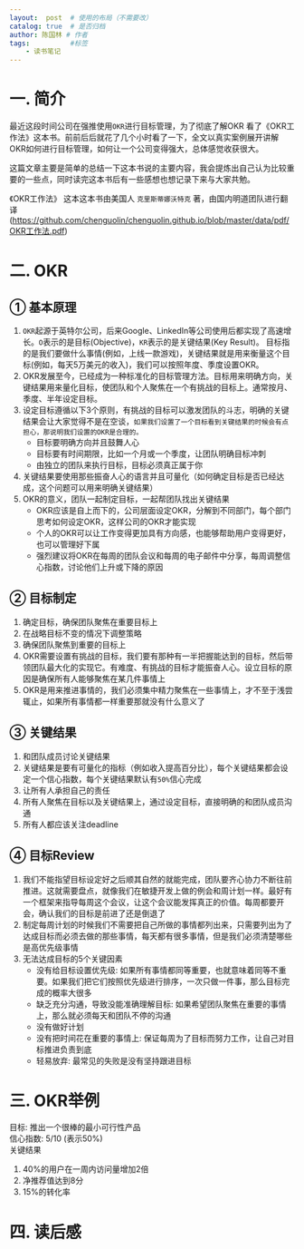 ```yaml
---
layout:  post  # 使用的布局（不需要改）
catalog: true  # 是否归档
author: 陈国林 # 作者
tags:          #标签
    - 读书笔记
---
```


# 一. 简介
最近这段时间公司在强推使用`OKR`进行目标管理，为了彻底了解OKR 看了《OKR工作法》这本书。前前后后就花了几个小时看了一下，全文以真实案例展开讲解OKR如何进行目标管理，如何让一个公司变得强大，总体感觉收获很大。

这篇文章主要是简单的总结一下这本书说的主要内容，我会提炼出自己认为比较重要的一些点，同时读完这本书后有一些感想也想记录下来与大家共勉。

《OKR工作法》 这本这本书由美国人 `克里斯蒂娜沃特克` 著，由国内明道团队进行翻译(https://github.com/chenguolin/chenguolin.github.io/blob/master/data/pdf/OKR工作法.pdf)

# 二. OKR
## ① 基本原理
1. `OKR`起源于英特尔公司，后来Google、LinkedIn等公司使用后都实现了高速增长。`O`表示的是目标(Objective)，`KR`表示的是关键结果(Key Result)。
目标指的是我们要做什么事情(例如，上线一款游戏)，关键结果就是用来衡量这个目标(例如，每天5万美元的收入)，我们可以按照年度、季度设置OKR。
2. OKR发展至今，已经成为一种标准化的目标管理方法。目标用来明确方向，关键结果用来量化目标，使团队和个人聚焦在一个有挑战的目标上。通常按月、季度、半年设定目标。
3. 设定目标遵循以下3个原则，有挑战的目标可以激发团队的斗志，明确的关键结果会让大家觉得不是在空谈，`如果我们设置了一个目标看到关键结果的时候会有点担心，那说明我们设置的OKR是合理的。`
   + 目标要明确方向并且鼓舞人心
   + 目标要有时间期限，比如一个月或一个季度，让团队明确目标冲刺
   + 由独立的团队来执行目标，目标必须真正属于你
4. 关键结果要使用那些振奋人心的语言并且可量化（如何确定目标是否已经达成，这个问题可以用来明确关键结果）
5. OKR的意义，团队一起制定目标，一起帮团队找出关键结果
   + OKR应该是自上而下的，公司层面设定OKR，分解到不同部门，每个部门思考如何设定OKR，这样公司的OKR才能实现
   + 个人的OKR可以让工作变得更加具有方向感，也能够帮助用户变得更好，也可以管理好下属
   + 强烈建议将OKR在每周的团队会议和每周的电子邮件中分享，每周调整信心指数，讨论他们上升或下降的原因

## ② 目标制定
1. 确定目标，确保团队聚焦在重要目标上
2. 在战略目标不变的情况下调整策略
3. 确保团队聚焦到重要的目标上
4. OKR需要设置有挑战的目标，我们要有那种有一半把握能达到的目标，然后带领团队最大化的实现它。有难度、有挑战的目标才能振奋人心。设立目标的原因是确保所有人能够聚焦在某几件事情上
5. OKR是用来推进事情的，我们必须集中精力聚焦在一些事情上，才不至于浅尝辄止，如果所有事情都一样重要那就没有什么意义了

## ③ 关键结果
1. 和团队成员讨论关键结果
2. 关键结果是要有可量化的指标（例如收入提高百分比），每个关键结果都会设定一个信心指数，每个关键结果默认有`50%`信心完成
3. 让所有人承担自己的责任
4. 所有人聚焦在目标以及关键结果上，通过设定目标，直接明确的和团队成员沟通
5. 所有人都应该关注deadline 

## ④ 目标Review
1. 我们不能指望目标设定好之后顺其自然的就能完成，团队要齐心协力不断往前推进。这就需要盘点，就像我们在敏捷开发上做的例会和周计划一样。最好有一个框架来指导每周这个会议，让这个会议能发挥真正的价值。每周都要开会，确认我们的目标是前进了还是倒退了
2. 制定每周计划的时候我们不需要把自己所做的事情都列出来，只需要列出为了达成目标而必须去做的那些事情，每天都有很多事情，但是我们必须清楚哪些是高优先级事情
3. 无法达成目标的5个关键因素
    + 没有给目标设置优先级: 如果所有事情都同等重要，也就意味着同等不重要。如果我们把它们按照优先级进行排序，一次只做一件事，那么目标完成的概率大很多
    + 缺乏充分沟通，导致没能准确理解目标: 如果希望团队聚焦在重要的事情上，那么就必须每天和团队不停的沟通
    + 没有做好计划
    + 没有把时间花在重要的事情上: 保证每周为了目标而努力工作，让自己对目标推进负责到底
    + 轻易放弃: 最常见的失败是没有坚持跟进目标

# 三. OKR举例
目标: 推出一个很棒的最小可行性产品  
信心指数: 5/10  (表示50%)  
关键结果
1. 40%的用户在一周内访问量增加2倍
2. 净推荐值达到8分
3. 15%的转化率

# 四. 读后感


